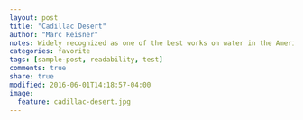 ```yaml
---
layout: post
title: "Cadillac Desert"
author: "Marc Reisner"
notes: Widely recognized as one of the best works on water in the American West, Reisner provides detailed case studies on the political and geological engineering that threatens the West. In summary, politicians earmark funds for unsound engineering projects, troubles ensue.
categories: favorite
tags: [sample-post, readability, test]
comments: true
share: true
modified: 2016-06-01T14:18:57-04:00
image:
  feature: cadillac-desert.jpg
---
```

